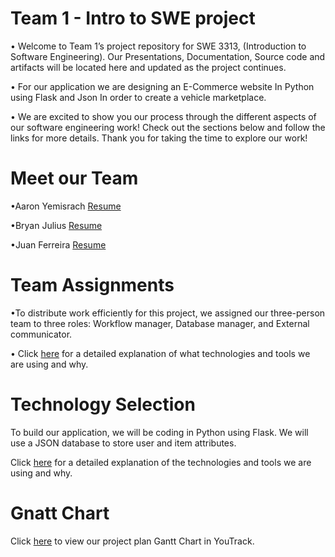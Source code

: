 # Team 1 - Intro to SWE project

• Welcome to Team 1’s project repository for SWE 3313, (Introduction to Software Engineering). Our Presentations, Documentation, Source code and artifacts will be located here and updated as the project continues.


• For our application we are designing an E-Commerce website In Python using Flask and Json In order to create a vehicle marketplace. 

• We are excited to show you our process through the different aspects of our software engineering work! Check out the sections below and follow the links for more details. Thank you for taking the time to explore our work!

# Meet our Team

•Aaron Yemisrach   [Resume](https://shorturl.at/dbckp)

•Bryan Julius      [Resume](https://shorturl.at/CXHMR)

•Juan Ferreira     [Resume](https://shorturl.at/ji5R3)

# Team Assignments 
•To distribute work efficiently for this project, we assigned our three-person team to three roles: Workflow manager, Database manager, and External communicator.

• Click [here](https://github.com/NanoFerreira/SWE_MainProject_Team1/blob/d5635336cd4661c302d99a60f88648b5fedeb519/TeamAssignments.md) for a detailed explanation of what technologies and tools we are using and why.

# Technology Selection
To build our application, we will be coding in Python using Flask. We will use a JSON database to store user and item attributes.

Click [here](https://github.com/NanoFerreira/SWE_MainProject_Team1/blob/3cf103146e269ee0e5bcfa5ddd8ecedd6b80e225/Technology_Description.md) for a detailed explanation of the technologies and tools we are using and why.

# Gnatt Chart

Click [here](https://motorsports.youtrack.cloud/gantt-charts/226-0) to view our project plan Gantt Chart in YouTrack.

